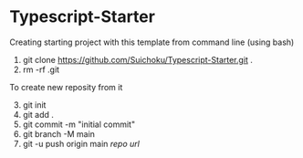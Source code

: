 # Typescript-Starter

Creating starting project with this template from command line (using bash)

1. git clone https://github.com/Suichoku/Typescript-Starter.git .
2. rm -rf .git

To create new reposity from it

3. git init
4. git add .
5. git commit -m "initial commit"
6. git branch -M main
7. git -u push origin main *repo url*
